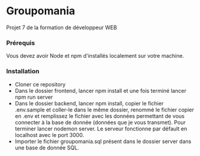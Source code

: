 # Groupomania #

  Projet 7 de la formation de développeur WEB 

### Prérequis ###

  Vous devez avoir Node et npm d'installés localement sur votre machine.

### Installation ###

- Cloner ce repository
- Dans le dossier frontend, lancer npm install et une fois terminé lancer npm run server
- Dans le dossier backend, lancer npm install, copier le fichier .env.sample et coller-le dans le même dossier, renommé le fichier copier en .env et remplissez le      fichier avec les données permettant de vous connecter à la base de donnée (données que je vous transmet). Pour terminer lancer nodemon server.
Le serveur fonctionne par défault en localhost avec le port 3000.
- Importer le fichier groupomania.sql présent dans le dossier server dans une base de donnée SQL.
